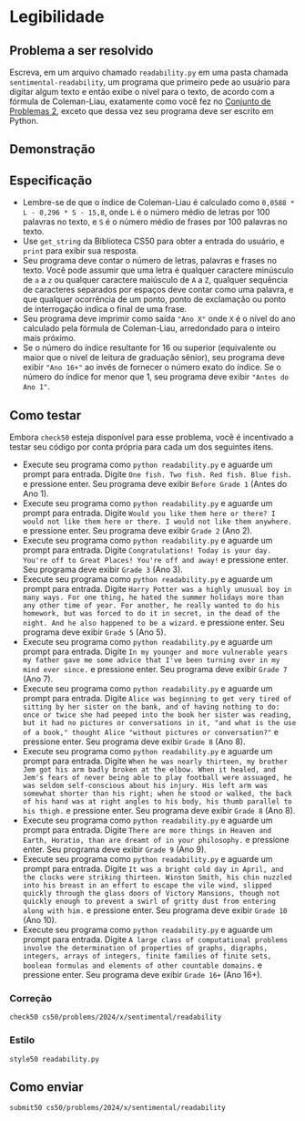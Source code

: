 # Legibilidade

## Problema a ser resolvido

Escreva, em um arquivo chamado `readability.py` em uma pasta chamada `sentimental-readability`, um programa que primeiro pede ao usuário para digitar algum texto e então exibe o nível para o texto, de acordo com a fórmula de Coleman-Liau, exatamente como você fez no [Conjunto de Problemas 2](../../2/), exceto que dessa vez seu programa deve ser escrito em Python.

## Demonstração

<script async="" data-autoplay="1" data-cols="100" data-loop="1" data-rows="12" id="asciicast-WnE6pZNnDkDm8NtuxrTqY1Nu4" src="https://asciinema.org/a/WnE6pZNnDkDm8NtuxrTqY1Nu4.js"></script>

## Especificação

- Lembre-se de que o índice de Coleman-Liau é calculado como `0,0588 * L - 0,296 * S - 15,8`, onde `L` é o número médio de letras por 100 palavras no texto, e `S` é o número médio de frases por 100 palavras no texto.
- Use `get_string` da Biblioteca CS50 para obter a entrada do usuário, e `print` para exibir sua resposta.
- Seu programa deve contar o número de letras, palavras e frases no texto. Você pode assumir que uma letra é qualquer caractere minúsculo de `a` a `z` ou qualquer caractere maiúsculo de `A` a `Z`, qualquer sequência de caracteres separados por espaços deve contar como uma palavra, e que qualquer ocorrência de um ponto, ponto de exclamação ou ponto de interrogação indica o final de uma frase.
- Seu programa deve imprimir como saída `"Ano X"` onde `X` é o nível do ano calculado pela fórmula de Coleman-Liau, arredondado para o inteiro mais próximo.
- Se o número do índice resultante for 16 ou superior (equivalente ou maior que o nível de leitura de graduação sênior), seu programa deve exibir `"Ano 16+"` ao invés de fornecer o número exato do índice. Se o número do índice for menor que 1, seu programa deve exibir `"Antes do Ano 1"`.

## Como testar

Embora `check50` esteja disponível para esse problema, você é incentivado a testar seu código por conta própria para cada um dos seguintes itens.

- Execute seu programa como `python readability.py` e aguarde um prompt para entrada. Digite `One fish. Two fish. Red fish. Blue fish.` e pressione enter. Seu programa deve exibir `Before Grade 1` (Antes do Ano 1).
- Execute seu programa como `python readability.py` e aguarde um prompt para entrada. Digite `Would you like them here or there? I would not like them here or there. I would not like them anywhere.` e pressione enter. Seu programa deve exibir `Grade 2` (Ano 2).
- Execute seu programa como `python readability.py` e aguarde um prompt para entrada. Digite `Congratulations! Today is your day. You're off to Great Places! You're off and away!` e pressione enter. Seu programa deve exibir `Grade 3` (Ano 3).
- Execute seu programa como `python readability.py` e aguarde um prompt para entrada. Digite `Harry Potter was a highly unusual boy in many ways. For one thing, he hated the summer holidays more than any other time of year. For another, he really wanted to do his homework, but was forced to do it in secret, in the dead of the night. And he also happened to be a wizard.` e pressione enter. Seu programa deve exibir `Grade 5` (Ano 5).
- Execute seu programa como `python readability.py` e aguarde um prompt para entrada. Digite `In my younger and more vulnerable years my father gave me some advice that I've been turning over in my mind ever since.` e pressione enter. Seu programa deve exibir `Grade 7` (Ano 7).
- Execute seu programa como `python readability.py` e aguarde um prompt para entrada. Digite `Alice was beginning to get very tired of sitting by her sister on the bank, and of having nothing to do: once or twice she had peeped into the book her sister was reading, but it had no pictures or conversations in it, "and what is the use of a book," thought Alice "without pictures or conversation?"` e pressione enter. Seu programa deve exibir `Grade 8` (Ano 8).
- Execute seu programa como `python readability.py` e aguarde um prompt para entrada. Digite `When he was nearly thirteen, my brother Jem got his arm badly broken at the elbow. When it healed, and Jem's fears of never being able to play football were assuaged, he was seldom self-conscious about his injury. His left arm was somewhat shorter than his right; when he stood or walked, the back of his hand was at right angles to his body, his thumb parallel to his thigh.` e pressione enter. Seu programa deve exibir `Grade 8` (Ano 8).
- Execute seu programa como `python readability.py` e aguarde um prompt para entrada. Digite `There are more things in Heaven and Earth, Horatio, than are dreamt of in your philosophy.` e pressione enter. Seu programa deve exibir `Grade 9` (Ano 9).
- Execute seu programa como `python readability.py` e aguarde um prompt para entrada. Digite `It was a bright cold day in April, and the clocks were striking thirteen. Winston Smith, his chin nuzzled into his breast in an effort to escape the vile wind, slipped quickly through the glass doors of Victory Mansions, though not quickly enough to prevent a swirl of gritty dust from entering along with him.` e pressione enter. Seu programa deve exibir `Grade 10` (Ano 10).
- Execute seu programa como `python readability.py` e aguarde um prompt para entrada. Digite `A large class of computational problems involve the determination of properties of graphs, digraphs, integers, arrays of integers, finite families of finite sets, boolean formulas and elements of other countable domains.` e pressione enter. Seu programa deve exibir `Grade 16+` (Ano 16+).

### Correção

    check50 cs50/problems/2024/x/sentimental/readability

### Estilo

    style50 readability.py

## Como enviar

    submit50 cs50/problems/2024/x/sentimental/readability
